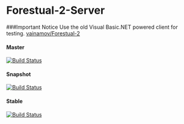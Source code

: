 # Forestual-2-Server

###Important Notice
Use the old Visual Basic.NET powered client for testing. [vainamov/Forestual-2](https://github.com/vainamov/Forestual-2)

#### Master
[![Build Status](https://travis-ci.org/festivaldev/Forestual-2-Server.svg?branch=master)](https://travis-ci.org/festivaldev/Forestual-2-Server)

#### Snapshot
[![Build Status](https://travis-ci.org/festivaldev/Forestual-2-Server.svg?branch=snapshot)](https://travis-ci.org/festivaldev/Forestual-2-Server)

#### Stable
[![Build Status](https://travis-ci.org/festivaldev/Forestual-2-Server.svg?branch=stable)](https://travis-ci.org/festivaldev/Forestual-2-Server)